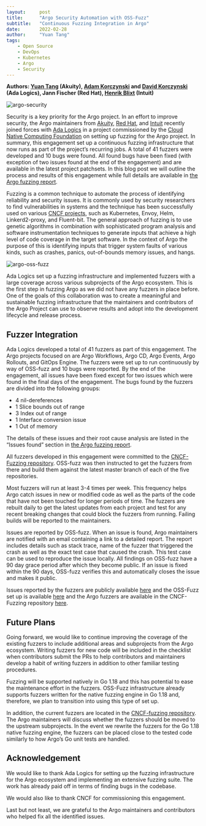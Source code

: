 ```yaml
---
layout:     post
title:      "Argo Security Automation with OSS-Fuzz"
subtitle:   "Continuous Fuzzing Integration in Argo"
date:       2022-02-28
author:     "Yuan Tang"
tags:
    - Open Source
    - DevOps
    - Kubernetes
    - Argo
    - Security
---
```



**Authors: [Yuan Tang](https://twitter.com/TerryTangYuan) (Akuity), [Adam Korczynski](https://twitter.com/AdamKorcz4) and [David Korczynski](https://twitter.com/Davkorcz) (Ada Logics), Jann Fischer (Red Hat), [Henrik Blixt](https://twitter.com/khblixt) (Intuit)**

![argo-security](../../../../../img/inblog/argo-security.png)

Security is a key priority for the Argo project. In an effort to improve security, the Argo maintainers from [Akuity](https://akuity.io/), [Red Hat](https://www.redhat.com), and [Intuit](https://www.intuit.com/) recently joined forces with [Ada Logics](https://adalogics.com/) in a project commissioned by the [Cloud Native Computing Foundation](https://www.cncf.io/) on setting up fuzzing for the Argo project. In summary, this engagement set up a continuous fuzzing infrastructure that now runs as part of the project’s recurring jobs. A total of 41 fuzzers were developed and 10 bugs were found. All found bugs have been fixed (with exception of two issues found at the end of the engagement) and are available in the latest project patchsets. In this blog post we will outline the process and results of this engagement while full details are available in [the Argo fuzzing report](https://github.com/argoproj/argoproj/blob/dd7cae43d81c5a11f21ff4ea0a4afadcae4799c7/docs/audit_fuzzer_adalogics_2022.pdf).

Fuzzing is a common technique to automate the process of identifying reliability and security issues. It is commonly used by security researchers to find vulnerabilities in systems and the technique has been successfully used on various [CNCF projects](https://github.com/cncf/cncf-fuzzing#cncf-projects-and-fuzzing), such as Kubernetes, Envoy, Helm, Linkerd2-proxy, and Fluent-bit. The general approach of fuzzing is to use genetic algorithms in combination with sophisticated program analysis and software instrumentation techniques to generate inputs that achieve a high level of code coverage in the target software. In the context of Argo the purpose of this is identifying inputs that trigger system faults of various kinds, such as crashes, panics, out-of-bounds memory issues, and hangs.

![argo-oss-fuzz](../../../../../img/inblog/argo-oss-fuzz.png)

Ada Logics set up a fuzzing infrastructure and implemented fuzzers with a large coverage across various subprojects of the Argo ecosystem. This is the first step in fuzzing Argo as we did not have any fuzzers in place before. One of the goals of this collaboration was to create a meaningful and sustainable fuzzing infrastructure that the maintainers and contributors of the Argo Project can use to observe results and adopt into the development lifecycle and release process.

## Fuzzer Integration

Ada Logics developed a total of 41 fuzzers as part of this engagement. The Argo projects focused on are Argo Workflows, Argo CD, Argo Events, Argo Rollouts, and GitOps Engine. The fuzzers were set up to run continuously by way of OSS-fuzz and 10 bugs were reported. By the end of the engagement, all issues have been fixed except for two issues which were found in the final days of the engagement. The bugs found by the fuzzers are divided into the following groups:
* 4 nil-dereferences
* 1 Slice bounds out of range
* 3 Index out of range
* 1 Interface conversion issue
* 1 Out of memory

The details of these issues and their root cause analysis are listed in the “Issues found” section in [the Argo fuzzing report](https://github.com/argoproj/argoproj/blob/dd7cae43d81c5a11f21ff4ea0a4afadcae4799c7/docs/audit_fuzzer_adalogics_2022.pdf).

All fuzzers developed in this engagement were committed to the [CNCF-Fuzzing repository](https://github.com/cncf/cncf-fuzzing). OSS-fuzz was then instructed to get the fuzzers from there and build them against the latest master branch of each of the five repositories.

Most fuzzers will run at least 3-4 times per week. This frequency helps Argo catch issues in new or modified code as well as the parts of the code that have not been touched for longer periods of time. The fuzzers are rebuilt daily to get the latest updates from each project and test for any recent breaking changes that could block the fuzzers from running. Failing builds will be reported to the maintainers. 

Issues are reported by OSS-fuzz. When an issue is found, Argo maintainers are notified with an email containing a link to a detailed report. The report includes details such as stack trace, name of the fuzzer that triggered the crash as well as the exact test case that caused the crash. This test case can be used to reproduce the issue locally. All findings on OSS-fuzz have a 90 day grace period after which they become public. If an issue is fixed within the 90 days, OSS-fuzz verifies this and automatically closes the issue and makes it public. 

Issues reported by the fuzzers are publicly available [here](https://bugs.chromium.org/p/oss-fuzz/issues/list?q=argo) and the OSS-Fuzz set up is available [here](https://github.com/google/oss-fuzz/tree/6b6196001560b3ab5d5ac33e73cc958ac2530c30/projects/argo) and the Argo fuzzers are available in the CNCF-Fuzzing repository [here](https://github.com/cncf/cncf-fuzzing/tree/789eea5ef9aff72fab52e9cb9070552baa3cd261/projects/argo).

## Future Plans

Going forward, we would like to continue improving the coverage of the existing fuzzers to include additional areas and subprojects from the Argo ecosystem. Writing fuzzers for new code will be included in the checklist when contributors submit the PRs to help contributors and maintainers develop a habit of writing fuzzers in addition to other familiar testing procedures.

Fuzzing will be supported natively in Go 1.18 and this has potential to ease the maintenance effort in the fuzzers. OSS-Fuzz infrastructure already supports fuzzers written for the native fuzzing engine in Go 1.18 and, therefore, we plan to transition into using this type of set up. 

In addition, the current fuzzers are located in the [CNCF-fuzzing repository](https://github.com/cncf/cncf-fuzzing). The Argo maintainers will discuss whether the fuzzers should be moved to the upstream subprojects. In the event we rewrite the fuzzers for the Go 1.18 native fuzzing engine, the fuzzers can be placed close to the tested code similarly to how Argo’s Go unit tests are handled.

## Acknowledgement

We would like to thank Ada Logics for setting up the fuzzing infrastructure for the Argo ecosystem and implementing an extensive fuzzing suite. The work has already paid off in terms of finding bugs in the codebase.

We would also like to thank CNCF for commissioning this engagement.

Last but not least, we are grateful to the Argo maintainers and contributors who helped fix all the identified issues.
